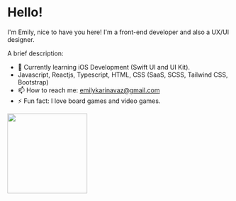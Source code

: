 # Hello!

I'm Emily, nice to have you here! I'm a front-end developer and also a UX/UI designer.

A brief description:
- 🔭 Currently learning iOS Development (Swift UI and UI Kit).
- Javascript, Reactjs, Typescript, HTML, CSS (SaaS, SCSS, Tailwind CSS, Bootstrap)
- 📫 How to reach me: emilykarinavaz@gmail.com
- ⚡ Fun fact: I love board games and video games.

<div>
  <a href="https://github.com/sunpills">
  <img height="180em" src="https://github-readme-stats.vercel.app/api/top-langs/?username=sunpills&layout=compact&langs_count=7&theme=dark"/>
  </div>
